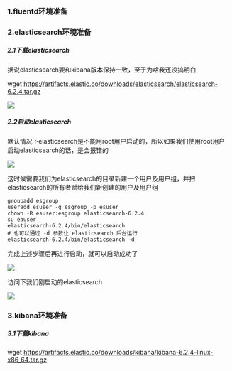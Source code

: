 ### 1.fluentd环境准备

### 2.elasticsearch环境准备

##### 2.1下载elasticsearch

据说elasticsearch要和kibana版本保持一致，至于为啥我还没搞明白

wget https://artifacts.elastic.co/downloads/elasticsearch/elasticsearch-6.2.4.tar.gz

![](http://ww1.sinaimg.cn/large/006tNc79ly1g3lgj5pwypj317w0a00uz.jpg)

##### 2.2启动elasticsearch

默认情况下elasticsearch是不能用root用户启动的，所以如果我们使用root用户启动elasticsearch的话，是会报错的

![](http://ww2.sinaimg.cn/large/006tNc79ly1g3lh9m1gq5j317g0dc41j.jpg)

这时候需要我们为elasticsearch的目录新建一个用户及用户组，并把elasticsearch的所有者赋给我们新创建的用户及用户组

~~~shell
groupadd esgroup
useradd esuser -g esgroup -p esuser
chown -R esuser:esgroup elasticsearch-6.2.4
su eauser
elasticsearch-6.2.4/bin/elasticsearch
# 也可以通过 -d 参数让 elasticsearch 后台运行
elasticsearch-6.2.4/bin/elasticsearch -d
~~~



完成上述步骤后再进行启动，就可以启动成功了

![](http://ww1.sinaimg.cn/large/006tNc79ly1g3lhi4mchxj317u0ewtdt.jpg)



访问下我们刚启动的elasticsearch

![](http://ww2.sinaimg.cn/large/006tNc79ly1g3lhkkj4qnj30s80cmtaj.jpg)

### 3.kibana环境准备

##### 3.1下载kibana

wget https://artifacts.elastic.co/downloads/kibana/kibana-6.2.4-linux-x86_64.tar.gz